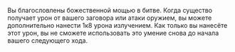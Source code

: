 Вы благословлены божественной мощью в битве. Когда существо получает урон от вашего заговора или атаки оружием, вы можете дополнительно нанести 1к8 урона излучением. Как только вы нанесёте этот урон, вы не сможете использовать это умение снова до начала вашего следующего хода.